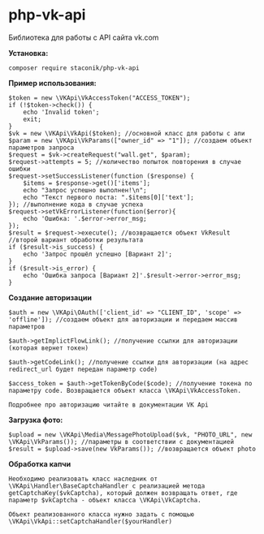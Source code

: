 # php-vk-api
Библиотека для работы с API сайта vk.com


**Установка:**

    composer require staconik/php-vk-api

**Пример использования:**

    $token = new \VKApi\VkAccessToken("ACCESS_TOKEN"); 
    if (!$token->check()) {
        echo 'Invalid token';
        exit;
    }
    $vk = new \VKApi\VkApi($token); //основной класс для работы с апи
    $param = new \VKApi\VkParams(["owner_id" => "1"]); //создаем объект параметров запроса
    $request = $vk->createRequest("wall.get", $param);
    $request->attempts = 5; //количество попыток повторения в случае ошибки
    $request->setSuccessListener(function ($response) {
        $items = $response->get()['items'];
        echo "Запрос успешно выполнен!\n";
        echo "Текст первого поста: ".$items[0]['text'];
    }); //выполнение кода в случае успеха
    $request->setVkErrorListener(function($error){
        echo 'Ошибка: '.$error->error_msg;
    });
    $result = $request->execute(); //возвращается объект VkResult
    //второй вариант обработки результата
    if ($result->is_success) {
        echo 'Запрос прошёл успешно [Вариант 2]';
    }
    if ($result->is_error) {
        echo 'Ошибка запроса [Вариант 2]'.$result->error->error_msg;
    } 
**Создание авторизации**

    $auth = new \VKApi\OAuth(['client_id' => "CLIENT_ID", 'scope' => 'offline']); //создаем объект для авторизации и передаем массив параметров
    
    $auth->getImplictFlowLink(); //получение ссылки для авторизации (которая вернет токен)

    $auth->getCodeLink(); //получение ссылки для авторизации (на адрес redirect_url будет передан параметр code)

    $access_token = $auth->getTokenByCode($code); //получение токена по параметру code. Возвращается объект класса \VKApi\VkAccessToken.
    
    Подробнее про авторизацию читайте в документации VK Api
    
**Загрузка фото:**

    $upload = new \VKApi\Media\MessagePhotoUpload($vk, "PHOTO_URL", new \VKApi\VkParams()); //параметры в соответствии с документацией
    $result = $upload->save(new VkParams()); //возвращается объект photo

**Обработка капчи**

    Необходимо реализовать класс наследник от \VKApi\Handler\BaseCaptchaHandler с реализацией метода getCaptchaKey($vkCaptcha), который должен возвращать ответ, где параметр $vkCaptcha - объект класса \VKApi\VkCaptcha. 
    
    Объект реализованного класса нужно задать с помощью \VKApi\VkApi::setCaptchaHandler($yourHandler)

